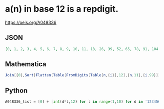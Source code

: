 # a\(n\) in base 12 is a repdigit\.
https://oeis.org/A048336
## JSON
```JSON
[0, 1, 2, 3, 4, 5, 6, 7, 8, 9, 10, 11, 13, 26, 39, 52, 65, 78, 91, 104, 117, 130, 143, 157, 314, 471, 628, 785, 942, 1099, 1256, 1413, 1570, 1727, 1885, 3770, 5655, 7540, 9425, 11310, 13195, 15080, 16965, 18850, 20735, 22621, 45242, 67863, 90484, 113105]
```
## Mathematica
```Mathematica
Join[{0},Sort[Flatten[Table[FromDigits[Table[n,{i}],12],{n,11},{i,99}]]]] (* _Harvey P. Dale_, May 01 2013 *)
```
## Python
```Python
A048336_list = [0] + [int(d*l,12) for l in range(1,10) for d in '123456789ab'] # _Chai Wah Wu_, May 30 2016
```
